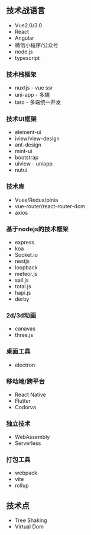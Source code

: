 ## 技术战语言
+ Vue2.0/3.0
+ React
+ Angular
+ 微信小程序/公众号
+ node.js
+ typescript

### 技术栈框架
+ nuxtjs - vue ssr
+ uni-app - 多端
+ taro - 多端统一开发

### 技术UI框架
+ element-ui
+ iview/view-design
+ ant-design
+ mint-ui
+ bootstrap
+ uiview - uniapp
+ nutui

### 技术库
+ Vuex/Redux/pinia
+ vue-router/react-router-dom
+ axios

### 基于nodejs的技术框架
  + express
  + koa
  + Socket.io
  + nestjs
  + loopback
  + meteor.js
  + sail.js
  + total.js
  + hapi.js
  + derby

### 2d/3d动画
+ canavas
+ three.js

### 桌面工具
+ electron

### 移动端/跨平台
+ React Native
+ Flutter
+ Codorva

### 独立技术
+ WebAssembly
+ Serverless

### 打包工具
+ webpack
+ vite
+ rollup

## 技术点
+ Tree Shaking
+ Virtual Dom


